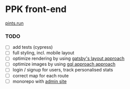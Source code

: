 # PPK front-end

[pints.run](https://pints.run)

### TODO
- [ ] add tests (cypress)
- [ ] full styling, incl. mobile layout
- [ ] optimize rendering by using [gatsby's layout approach](https://www.gatsbyjs.org/docs/layout-components/)
- [ ] optimize images by using [gql approach approach](https://www.gatsbyjs.org/docs/working-with-images/#optimizing-images-with-gatsby-image)
- [ ] login / signup for users, track personalised stats
- [ ] correct map for each route
- [ ] monorepo with [admin site](https://github.com/michael-ar/ppk-admin)